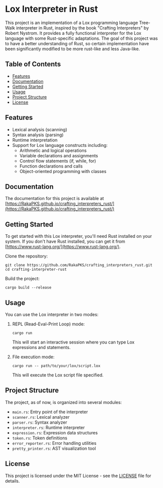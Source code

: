 # Lox Interpreter in Rust

This project is an implementation of a Lox programming language Tree-Walk interpreter in Rust, inspired by the book "Crafting Interpreters" by Robert Nystrom. It provides a fully functional interpreter for the Lox language with some Rust-specific adaptations. The goal of this project was to have a better understanding of Rust, so certain implementation have been significantly modified to be more rust-like and less Java-like. 

## Table of Contents

- [Features](#features)
- [Documentation](#documentation)
- [Getting Started](#getting-started)
- [Usage](#usage)
- [Project Structure](#project-structure)
- [License](#license)

## Features

- Lexical analysis (scanning)
- Syntax analysis (parsing)
- Runtime interpretation
- Support for Lox language constructs including:
  - Arithmetic and logical operations
  - Variable declarations and assignments
  - Control flow statements (if, while, for)
  - Function declarations and calls
  - Object-oriented programming with classes

## Documentation

The documentation for this project is available at [https://RakaPKS.github.io/crafting_interpreters_rust/](https://RakaPKS.github.io/crafting_interpreters_rust/)

## Getting Started

To get started with this Lox interpreter, you'll need Rust installed on your system. If you don't have Rust installed, you can get it from [https://www.rust-lang.org/](https://www.rust-lang.org/).

Clone the repository:

```
git clone https://github.com/RakaPKS/crafting_interpreters_rust.git
cd crafting-interpreter-rust
```

Build the project:

```
cargo build --release
```

## Usage

You can use the Lox interpreter in two modes:

1. REPL (Read-Eval-Print Loop) mode:
   ```
   cargo run
   ```
   This will start an interactive session where you can type Lox expressions and statements.

2. File execution mode:
   ```
   cargo run -- path/to/your/lox/script.lox
   ```
   This will execute the Lox script file specified.

## Project Structure

The project, as of now, is organized into several modules:

- `main.rs`: Entry point of the interpreter
- `scanner.rs`: Lexical analyzer
- `parser.rs`: Syntax analyzer
- `interpreter.rs`: Runtime interpreter
- `expression.rs`: Expression data structures
- `token.rs`: Token definitions
- `error_reporter.rs`: Error handling utilities
- `pretty_printer.rs`: AST visualization tool


## License

This project is licensed under the MIT License - see the [LICENSE](LICENSE) file for details.

